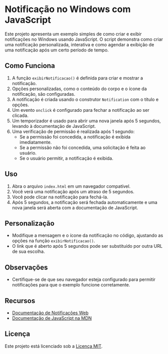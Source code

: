 # Notificação no Windows com JavaScript

Este projeto apresenta um exemplo simples de como criar e exibir notificações no Windows usando JavaScript. O script demonstra como criar uma notificação personalizada, interativa e como agendar a exibição de uma notificação após um certo período de tempo.

## Como Funciona

1. A função `exibirNotificacao()` é definida para criar e mostrar a notificação.
2. Opções personalizadas, como o conteúdo do corpo e o ícone da notificação, são configuradas.
3. A notificação é criada usando o construtor `Notification` com o título e opções.
4. Um evento `onclick` é configurado para fechar a notificação ao ser clicada.
5. Um temporizador é usado para abrir uma nova janela após 5 segundos, levando à documentação de JavaScript.
6. Uma verificação de permissão é realizada após 1 segundo:
   - Se a permissão foi concedida, a notificação é exibida imediatamente.
   - Se a permissão não foi concedida, uma solicitação é feita ao usuário.
   - Se o usuário permitir, a notificação é exibida.

## Uso

1. Abra o arquivo `index.html` em um navegador compatível.
2. Você verá uma notificação após um atraso de 5 segundos.
3. Você pode clicar na notificação para fechá-la.
4. Após 5 segundos, a notificação será fechada automaticamente e uma nova janela será aberta com a documentação de JavaScript.

## Personalização

- Modifique a mensagem e o ícone da notificação no código, ajustando as opções na função `exibirNotificacao()`.
- O link que é aberto após 5 segundos pode ser substituído por outra URL de sua escolha.

## Observações

- Certifique-se de que seu navegador esteja configurado para permitir notificações para que o exemplo funcione corretamente.

## Recursos

- [Documentação de Notificações Web](https://developer.mozilla.org/pt-BR/docs/Web/API/notification)
- [Documentação de JavaScript na MDN](https://developer.mozilla.org/pt-BR/docs/Web/JavaScript)

## Licença

Este projeto está licenciado sob a [Licença MIT](LICENSE).
